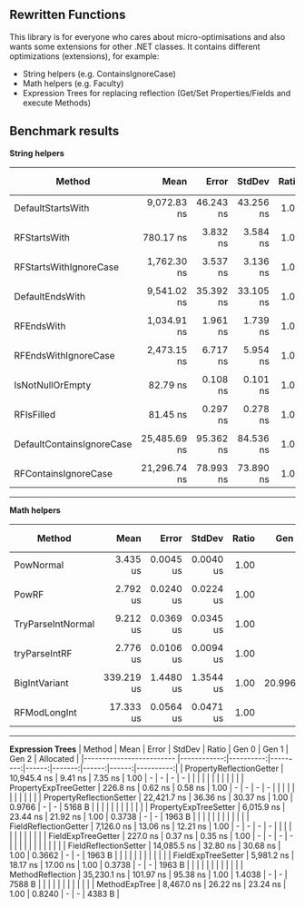 ## Rewritten Functions

This library is for everyone who cares about micro-optimisations and also wants some extensions for other .NET classes.
It contains different optimizations (extensions), for example:

 - String helpers (e.g. ContainsIgnoreCase)
 - Math helpers (e.g. Faculty)
 - Expression Trees for replacing reflection (Get/Set Properties/Fields and execute Methods)

## Benchmark results

**String helpers**

|                    Method |         Mean |     Error |    StdDev | Ratio |  Gen 0 | Gen 1 | Gen 2 | Allocated |
|-------------------------- |-------------:|----------:|----------:|------:|-------:|------:|------:|----------:|
|         DefaultStartsWith |  9,072.83 ns | 46.243 ns | 43.256 ns |  1.00 |      - |     - |     - |         - |
|                           |              |           |           |       |        |       |       |           |
|              RFStartsWith |    780.17 ns |  3.832 ns |  3.584 ns |  1.00 |      - |     - |     - |         - |
|                           |              |           |           |       |        |       |       |           |
|    RFStartsWithIgnoreCase |  1,762.30 ns |  3.537 ns |  3.136 ns |  1.00 |      - |     - |     - |         - |
|                           |              |           |           |       |        |       |       |           |
|           DefaultEndsWith |  9,541.02 ns | 35.392 ns | 33.105 ns |  1.00 |      - |     - |     - |         - |
|                           |              |           |           |       |        |       |       |           |
|                RFEndsWith |  1,034.91 ns |  1.961 ns |  1.739 ns |  1.00 |      - |     - |     - |         - |
|                           |              |           |           |       |        |       |       |           |
|      RFEndsWithIgnoreCase |  2,473.15 ns |  6.717 ns |  5.954 ns |  1.00 |      - |     - |     - |         - |
|                           |              |           |           |       |        |       |       |           |
|          IsNotNullOrEmpty |     82.79 ns |  0.108 ns |  0.101 ns |  1.00 |      - |     - |     - |         - |
|                           |              |           |           |       |        |       |       |           |
|                RFIsFilled |     81.45 ns |  0.297 ns |  0.278 ns |  1.00 |      - |     - |     - |         - |
|                           |              |           |           |       |        |       |       |           |
| DefaultContainsIgnoreCase | 25,485.69 ns | 95.362 ns | 84.536 ns |  1.00 | 2.6550 |     - |     - |   14021 B |
|                           |              |           |           |       |        |       |       |           |
|      RFContainsIgnoreCase | 21,296.74 ns | 78.993 ns | 73.890 ns |  1.00 |      - |     - |     - |         - |

----
**Math helpers**

|            Method |       Mean |     Error |    StdDev | Ratio |   Gen 0 | Gen 1 | Gen 2 | Allocated |
|------------------ |-----------:|----------:|----------:|------:|--------:|------:|------:|----------:|
|         PowNormal |   3.435 us | 0.0045 us | 0.0040 us |  1.00 |       - |     - |     - |         - |
|                   |            |           |           |       |         |       |       |           |
|             PowRF |   2.792 us | 0.0240 us | 0.0224 us |  1.00 |       - |     - |     - |         - |
|                   |            |           |           |       |         |       |       |           |
| TryParseIntNormal |   9.212 us | 0.0369 us | 0.0345 us |  1.00 |       - |     - |     - |         - |
|                   |            |           |           |       |         |       |       |           |
|     tryParseIntRF |   2.776 us | 0.0106 us | 0.0094 us |  1.00 |       - |     - |     - |         - |
|                   |            |           |           |       |         |       |       |           |
|     BigIntVariant | 339.219 us | 1.4480 us | 1.3544 us |  1.00 | 20.9961 |     - |     - |  110165 B |
|                   |            |           |           |       |         |       |       |           |
|      RFModLongInt |  17.333 us | 0.0564 us | 0.0471 us |  1.00 |       - |     - |     - |         - |

---
**Expression Trees**
|                   Method |        Mean |     Error |   StdDev | Ratio |  Gen 0 | Gen 1 | Gen 2 | Allocated |
|------------------------- |------------:|----------:|---------:|------:|-------:|------:|------:|----------:|
| PropertyReflectionGetter | 10,945.4 ns |   9.41 ns |  7.35 ns |  1.00 |      - |     - |     - |         - |
|                          |             |           |          |       |        |       |       |           |
|    PropertyExpTreeGetter |    226.8 ns |   0.62 ns |  0.58 ns |  1.00 |      - |     - |     - |         - |
|                          |             |           |          |       |        |       |       |           |
| PropertyReflectionSetter | 22,421.7 ns |  36.36 ns | 30.37 ns |  1.00 | 0.9766 |     - |     - |    5168 B |
|                          |             |           |          |       |        |       |       |           |
|    PropertyExpTreeSetter |  6,015.9 ns |  23.44 ns | 21.92 ns |  1.00 | 0.3738 |     - |     - |    1963 B |
|                          |             |           |          |       |        |       |       |           |
|    FieldReflectionGetter |  7,126.0 ns |  13.06 ns | 12.21 ns |  1.00 |      - |     - |     - |         - |
|                          |             |           |          |       |        |       |       |           |
|       FieldExpTreeGetter |    227.0 ns |   0.37 ns |  0.35 ns |  1.00 |      - |     - |     - |         - |
|                          |             |           |          |       |        |       |       |           |
|    FieldReflectionSetter | 14,085.5 ns |  32.80 ns | 30.68 ns |  1.00 | 0.3662 |     - |     - |    1963 B |
|                          |             |           |          |       |        |       |       |           |
|       FieldExpTreeSetter |  5,981.2 ns |  18.17 ns | 17.00 ns |  1.00 | 0.3738 |     - |     - |    1963 B |
|                          |             |           |          |       |        |       |       |           |
|         MethodReflection | 35,230.1 ns | 101.97 ns | 95.38 ns |  1.00 | 1.4038 |     - |     - |    7588 B |
|                          |             |           |          |       |        |       |       |           |
|            MethodExpTree |  8,467.0 ns |  26.22 ns | 23.24 ns |  1.00 | 0.8240 |     - |     - |    4383 B |
